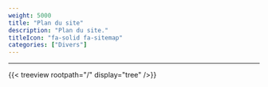 ```yaml
---
weight: 5000
title: "Plan du site"
description: "Plan du site."
titleIcon: "fa-solid fa-sitemap"
categories: ["Divers"]
---
```


---

{{< treeview
    rootpath="/"
    display="tree"
/>}}
